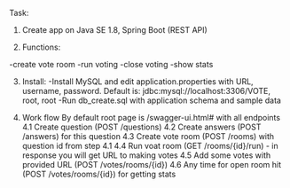Task:

1. Create app on Java SE 1.8, Spring Boot (REST API)

2. Functions:

-create vote room
-run voting
-close voting
-show stats

3. Install:
-Install MySQL and edit application.properties with URL, username, password. 
Default is: jdbc:mysql://localhost:3306/VOTE, root, root
-Run db_create.sql with application schema and sample data

4. Work flow
By default root page is /swagger-ui.html# with all endpoints
4.1 Create question (POST /questions)
4.2 Create answers (POST /answers) for this question
4.3 Create vote room (POST /rooms) with question id from step 4.1
4.4 Run voat room (GET /rooms/{id}/run) - in response you will get URL to making votes
4.5 Add some votes with provided URL (POST /votes/rooms/{id})
4.6 Any time for open room hit (POST /votes/rooms/{id}) for getting stats




